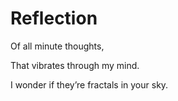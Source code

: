 # Reflection

Of all minute thoughts,

That vibrates through my mind.

I wonder if they’re fractals in your sky.

